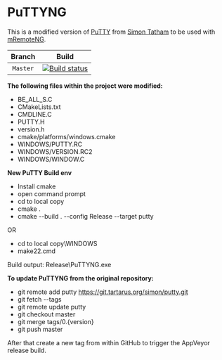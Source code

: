 # PuTTYNG

This is a modified version of [PuTTY](https://www.chiark.greenend.org.uk/~sgtatham/putty/latest.html) from [Simon Tatham](https://www.chiark.greenend.org.uk/~sgtatham/) to be used with [mRemoteNG](https://mremoteng.org/).

| Branch | Build |
|:-----------------: |:-------------------:|
| `Master` | [![Build status](https://ci.appveyor.com/api/projects/status/cv5of42aqanpr7l8?svg=true)](https://ci.appveyor.com/project/mremoteng/puttyng-publish) |

**The following files within the project were modified:**
- BE_ALL_S.C
- CMakeLists.txt
- CMDLINE.C
- PUTTY.H
- version.h
- cmake/platforms/windows.cmake
- WINDOWS/PUTTY.RC
- WINDOWS/VERSION.RC2 
- WINDOWS/WINDOW.C

**New PuTTY Build env**
- Install cmake
- open command prompt
- cd to local copy
- cmake .
- cmake --build . --config Release --target putty

OR

- cd to local copy\WINDOWS
- make22.cmd

Build output: Release\PuTTYNG.exe


**To update PuTTYNG from the original repository:**
- git remote add putty https://git.tartarus.org/simon/putty.git
- git fetch --tags
- git remote update putty
- git checkout master
- git merge tags/0.{version}
- git push master

After that create a new tag from within GitHub to trigger the AppVeyor release build.
